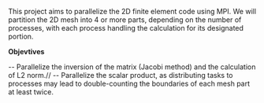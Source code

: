 This project aims to parallelize the 2D finite element code using MPI. We will partition the 2D mesh into 4 or more parts, depending on the number of processes, with each process handling the calculation for its designated portion.

**Objevtives**

-- Parallelize the inversion of the matrix (Jacobi method) and the calculation of L2 norm.//
-- Parallelize the scalar product, as distributing tasks to processes may lead to double-counting the boundaries of each mesh part at least twice.
